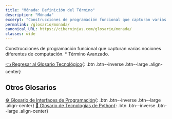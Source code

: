 ```yaml
---
title: "Mónada: Definición del Término"
description: "Mónada"
excerpt: "Construcciones de programación funcional que capturan varias nociones diferentes de computación. * Término Avanzado."
permalink: /glosario/monada/
canonical_URL: https://ciberninjas.com/glosario/monada/
classes: wide
---
```


Construcciones de programación funcional que capturan varias nociones diferentes de computación. * Término Avanzado.

[👈 Regresar al Glosario Tecnológico](/glosario/){: .btn .btn--inverse .btn--large .align-center}

<script async src="https://pagead2.googlesyndication.com/pagead/js/adsbygoogle.js"></script>
<ins class="adsbygoogle"
     style="display:block; text-align:center;"
     data-ad-layout="in-article"
     data-ad-format="fluid"
     data-ad-client="ca-pub-9630764103400456"
     data-ad-slot="3229974124"></ins>
<script>
     (adsbygoogle = window.adsbygoogle || []).push({});
</script>

## Otros Glosarios

[⚙ Glosario de Interfaces de Programación](/glosario/completo-interfaces-programacion/){: .btn .btn--inverse .btn--large .align-center}
[🐍 Glosario de Tecnologías de Python](/glosario/completo-tecnologias-python/){: .btn .btn--inverse .btn--large .align-center}